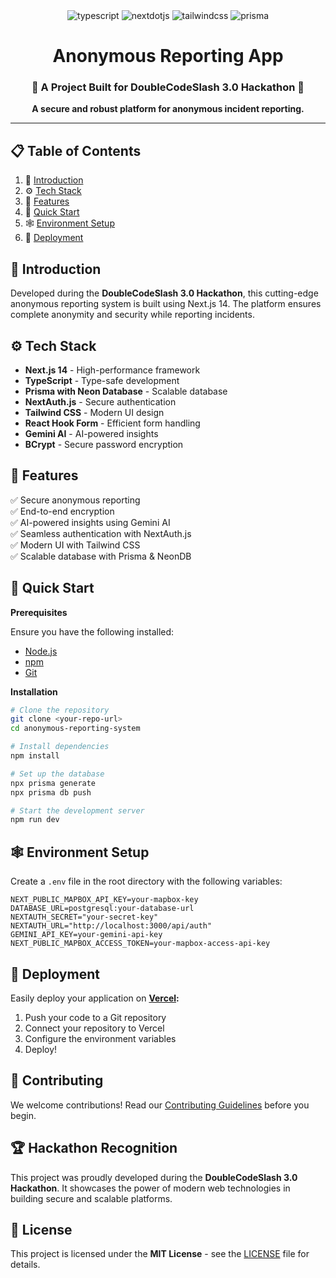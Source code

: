 <div align="center">
  <div>
    <img src="https://img.shields.io/badge/-TypeScript-black?style=for-the-badge&logoColor=white&logo=typescript&color=3178C6" alt="typescript" />
    <img src="https://img.shields.io/badge/-Next_JS-black?style=for-the-badge&logoColor=white&logo=nextdotjs&color=000000" alt="nextdotjs" />
    <img src="https://img.shields.io/badge/-Tailwind_CSS-black?style=for-the-badge&logoColor=white&logo=tailwindcss&color=06B6D4" alt="tailwindcss" />
    <img src="https://img.shields.io/badge/-Prisma-black?style=for-the-badge&logoColor=white&logo=prisma&color=2D3748" alt="prisma" />
  </div>

  <h1 align="center">Anonymous Reporting App</h1>
  <h3 align="center">🚀 A Project Built for DoubleCodeSlash 3.0 Hackathon 🚀</h3>
   
   <div align="center">
     <strong>A secure and robust platform for anonymous incident reporting.</strong>
   </div>
</div>

---

## 📋 Table of Contents

1. 🤖 [Introduction](#introduction)
2. ⚙️ [Tech Stack](#tech-stack)
3. 🔋 [Features](#features)
4. 🤸 [Quick Start](#quick-start)
5. 🕸️ [Environment Setup](#environment)
6. 🚀 [Deployment](#deployment)

## 🤖 Introduction

Developed during the **DoubleCodeSlash 3.0 Hackathon**, this cutting-edge anonymous reporting system is built using Next.js 14. The platform ensures complete anonymity and security while reporting incidents.

## ⚙️ Tech Stack

- **Next.js 14** - High-performance framework
- **TypeScript** - Type-safe development
- **Prisma with Neon Database** - Scalable database
- **NextAuth.js** - Secure authentication
- **Tailwind CSS** - Modern UI design
- **React Hook Form** - Efficient form handling
- **Gemini AI** - AI-powered insights
- **BCrypt** - Secure password encryption

## 🔋 Features

✅ Secure anonymous reporting<br>
✅ End-to-end encryption<br>
✅ AI-powered insights using Gemini AI<br>
✅ Seamless authentication with NextAuth.js<br>
✅ Modern UI with Tailwind CSS<br>
✅ Scalable database with Prisma & NeonDB

## 🤸 Quick Start

**Prerequisites**

Ensure you have the following installed:

- [Node.js](https://nodejs.org/en)
- [npm](https://www.npmjs.com/)
- [Git](https://git-scm.com/)

**Installation**

```bash
# Clone the repository
git clone <your-repo-url>
cd anonymous-reporting-system

# Install dependencies
npm install

# Set up the database
npx prisma generate
npx prisma db push

# Start the development server
npm run dev
```

## 🕸️ Environment Setup

Create a `.env` file in the root directory with the following variables:

```env
NEXT_PUBLIC_MAPBOX_API_KEY=your-mapbox-key
DATABASE_URL=postgresql:your-database-url
NEXTAUTH_SECRET="your-secret-key"
NEXTAUTH_URL="http://localhost:3000/api/auth"
GEMINI_API_KEY=your-gemini-api-key
NEXT_PUBLIC_MAPBOX_ACCESS_TOKEN=your-mapbox-access-api-key
```

## 🚀 Deployment

Easily deploy your application on **[Vercel](https://vercel.com):**

1. Push your code to a Git repository
2. Connect your repository to Vercel
3. Configure the environment variables
4. Deploy!

## 🤝 Contributing

We welcome contributions! Read our [Contributing Guidelines](CONTRIBUTING.md) before you begin.

## 🏆 Hackathon Recognition

This project was proudly developed during the **DoubleCodeSlash 3.0 Hackathon**. It showcases the power of modern web technologies in building secure and scalable platforms.

## 📝 License

This project is licensed under the **MIT License** - see the [LICENSE](LICENSE) file for details.
